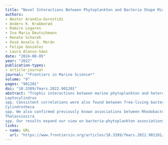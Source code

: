 ```yaml
---
title: "Novel Interactions Between Phytoplankton and Bacteria Shape Microbial Seasonal Dynamics in Coastal Ocean Waters"
authors:
- Nestor Arandia-Gorostidi
- Anders K. Krabberød
- Ramiro Logares
- Ina Maria Deutschmann
- Renate Scharek
- Xosé Anxelu G. Morán
- Felipe González
- Laura Alonso-Sáez
date: "2024-08-05"
year: "2022"
publication-types:
- article-journal
journal: "*Frontiers in Marine Science*"
volume: "9"
pages: "901201"
doi: "10.3389/fmars.2022.901201"
abstract: "Trophic interactions between marine phytoplankton and heterotrophic bacteria are at the base of the biogeochemical carbon cycling in the ocean. However, the specific interactions taking place between phytoplankton and bacterial taxa remain largely unexplored, particularly out of phytoplankton blooming events. Here, we applied network analysis to a 3.5-year time-series dataset to assess the specific associations between different phytoplankton and bacterial taxa along the seasonal scale, distinguishing between free-living and particle-attached bacteria. Using a newly developed network post-analysis technique we removed bacteria-phytoplankton correlations that were primarily driven by environmental parameters, to detect potential biotic interactions. Our results indicate that phytoplankton dynamics may be a strong driver of the inter-annual variability in bacterial community composition. We found the highest abundance of specific bacteria-phytoplankton associations in the particle-attached fraction, indicating a tighter bacteria-phytoplankton association than in the free-living fraction. In the particle-associated fraction we unveiled novel potential associations such as the one between Planctomycetes taxa and the diatom
Leptocylindrus
spp. Consistent correlations were also found between free-living bacterial taxa and different diatoms, including novel associations such as those between SAR11 with Naviculales diatom order, and between Actinobacteria and
Cylindrotheca
spp. We also confirmed previously known associations between Rhodobacteraceae and
Thalassiosira
spp. Our results expand our view on bacteria-phytoplankton associations, suggesting that taxa-specific interactions may largely impact the seasonal dynamics of heterotrophic bacterial communities."
links:
- name: URL
  url: "https://www.frontiersin.org/articles/10.3389/fmars.2022.901201/full"
---
```

